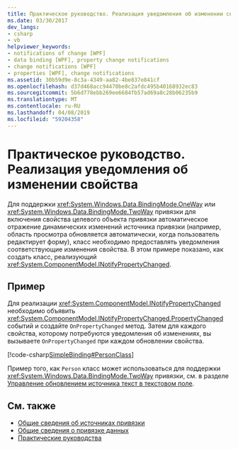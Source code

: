 ```yaml
---
title: Практическое руководство. Реализация уведомления об изменении свойства
ms.date: 03/30/2017
dev_langs:
- csharp
- vb
helpviewer_keywords:
- notifications of change [WPF]
- data binding [WPF], property change notifications
- change notifications [WPF]
- properties [WPF], change notifications
ms.assetid: 30b59d9e-8c3a-4349-aa82-4be837e841cf
ms.openlocfilehash: d37d468acc94470be8c2afdc495b40168932ec83
ms.sourcegitcommit: 5b6d778ebb269ee6684fb57ad69a8c28b06235b9
ms.translationtype: MT
ms.contentlocale: ru-RU
ms.lasthandoff: 04/08/2019
ms.locfileid: "59204358"
---
```

# <a name="how-to-implement-property-change-notification"></a>Практическое руководство. Реализация уведомления об изменении свойства
Для поддержки <xref:System.Windows.Data.BindingMode.OneWay> или <xref:System.Windows.Data.BindingMode.TwoWay> привязки для включения свойства целевого объекта привязки автоматическое отражение динамических изменений источника привязки (например, область просмотра обновляется автоматически, когда пользователь редактирует форму), класс необходимо предоставлять уведомления соответствующие изменения свойства. В этом примере показано, как создать класс, реализующий <xref:System.ComponentModel.INotifyPropertyChanged>.  
  
## <a name="example"></a>Пример  
 Для реализации <xref:System.ComponentModel.INotifyPropertyChanged> необходимо объявить <xref:System.ComponentModel.INotifyPropertyChanged.PropertyChanged> событий и создайте `OnPropertyChanged` метод. Затем для каждого свойства, которому потребуются уведомления об изменениях, вы вызываете `OnPropertyChanged` при каждом обновлении свойства.  
  
 [!code-csharp[SimpleBinding#PersonClass](~/samples/snippets/csharp/VS_Snippets_Wpf/SimpleBinding/CSharp/Person.cs#personclass)]
   
  
 Пример того, как `Person` класс может использоваться для поддержки <xref:System.Windows.Data.BindingMode.TwoWay> привязки, см. в разделе [Управление обновлением источника текст в текстовом поле](how-to-control-when-the-textbox-text-updates-the-source.md).  
  
## <a name="see-also"></a>См. также

- [Общие сведения об источниках привязки](binding-sources-overview.md)
- [Общие сведения о привязке данных](data-binding-overview.md)
- [Практические руководства](data-binding-how-to-topics.md)
